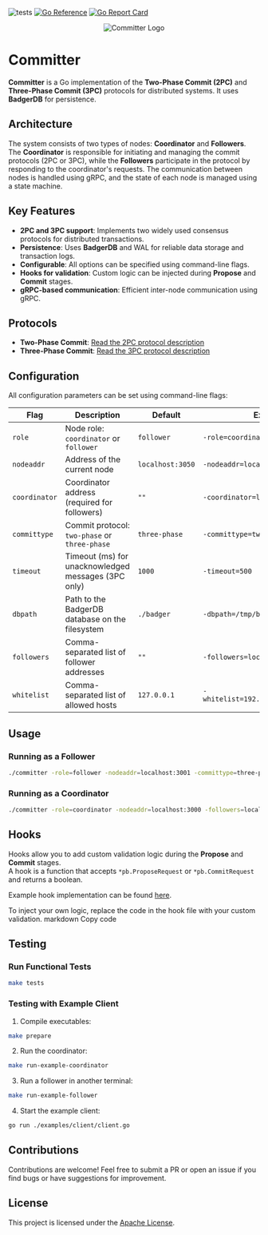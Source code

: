 ![tests](https://github.com/vadiminshakov/committer/actions/workflows/tests.yml/badge.svg?branch=master)
[![Go Reference](https://pkg.go.dev/badge/github.com/vadiminshakov/committer.svg)](https://pkg.go.dev/github.com/vadiminshakov/committer)
[![Go Report Card](https://goreportcard.com/badge/github.com/vadiminshakov/committer)](https://goreportcard.com/report/github.com/vadiminshakov/committer)

<p align="center">
<img src="https://github.com/vadiminshakov/committer/blob/master/committer.png" alt="Committer Logo">
</p>

# **Committer**

**Committer** is a Go implementation of the **Two-Phase Commit (2PC)** and **Three-Phase Commit (3PC)** protocols for distributed systems. It uses **BadgerDB** for persistence.

## **Architecture**

The system consists of two types of nodes: **Coordinator** and **Followers**.
The **Coordinator** is responsible for initiating and managing the commit protocols (2PC or 3PC), while the **Followers** participate in the protocol by responding to the coordinator's requests.
The communication between nodes is handled using gRPC, and the state of each node is managed using a state machine.

## **Key Features**

- **2PC and 3PC support**: Implements two widely used consensus protocols for distributed transactions.
- **Persistence**: Uses **BadgerDB** and WAL for reliable data storage and transaction logs.
- **Configurable**: All options can be specified using command-line flags.
- **Hooks for validation**: Custom logic can be injected during **Propose** and **Commit** stages.
- **gRPC-based communication**: Efficient inter-node communication using gRPC.

## **Protocols**

- **Two-Phase Commit**: [Read the 2PC protocol description](http://citeseerx.ist.psu.edu/viewdoc/download?doi=10.1.1.63.7048&rep=rep1&type=pdf)
- **Three-Phase Commit**: [Read the 3PC protocol description](http://courses.cs.vt.edu/~cs5204/fall00/distributedDBMS/sreenu/3pc.html)

## **Configuration**

All configuration parameters can be set using command-line flags:

| **Flag**       | **Description**                                          | **Default**         | **Example**                          |
|-----------------|---------------------------------------------------------|---------------------|-------------------------------------|
| `role`         | Node role: `coordinator` or `follower`                  | `follower`          | `-role=coordinator`                 |
| `nodeaddr`     | Address of the current node                             | `localhost:3050`    | `-nodeaddr=localhost:3051`          |
| `coordinator`  | Coordinator address (required for followers)            | `""`                | `-coordinator=localhost:3050`       |
| `committype`   | Commit protocol: `two-phase` or `three-phase`           | `three-phase`       | `-committype=two-phase`             |
| `timeout`      | Timeout (ms) for unacknowledged messages (3PC only)     | `1000`              | `-timeout=500`                      |
| `dbpath`       | Path to the BadgerDB database on the filesystem         | `./badger`          | `-dbpath=/tmp/badger`               |
| `followers`    | Comma-separated list of follower addresses              | `""`                | `-followers=localhost:3052,3053`    |
| `whitelist`    | Comma-separated list of allowed hosts                   | `127.0.0.1`         | `-whitelist=192.168.0.1,192.168.0.2`|


## **Usage**

### **Running as a Follower**
```bash
./committer -role=follower -nodeaddr=localhost:3001 -committype=three-phase -timeout=1000 -dbpath=/tmp/badger/follower
```

### **Running as a Coordinator**
```bash
./committer -role=coordinator -nodeaddr=localhost:3000 -followers=localhost:3001 -committype=three-phase -timeout=1000 -dbpath=/tmp/badger/coordinator
```

## **Hooks**

Hooks allow you to add custom validation logic during the **Propose** and **Commit** stages.  
A hook is a function that accepts `*pb.ProposeRequest` or `*pb.CommitRequest` and returns a boolean.

Example hook implementation can be found [here](https://github.com/vadiminshakov/committer/blob/master/core/cohort/commitalgo/hooks/hooks.go).

To inject your own logic, replace the code in the hook file with your custom validation.
markdown
Copy code

## **Testing**

### **Run Functional Tests**
```bash
make tests
```

### **Testing with Example Client**
1. Compile executables:

```bash
make prepare
```

2. Run the coordinator:

```bash
make run-example-coordinator
```

3. Run a follower in another terminal:

```bash
make run-example-follower
```

4. Start the example client:

```bash
go run ./examples/client/client.go
```

## **Contributions**

Contributions are welcome! Feel free to submit a PR or open an issue if you find bugs or have suggestions for improvement.

## **License**

This project is licensed under the [Apache License](LICENSE).